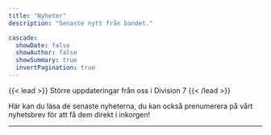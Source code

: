```yaml
---
title: "Nyheter"
description: "Senaste nytt från bandet."

cascade:
  showDate: false
  showAuthor: false
  showSummary: true
  invertPagination: true
---
```


{{< lead >}}
Större uppdateringar från oss i Division 7
{{< /lead >}}

Här kan du läsa de senaste nyheterna, du kan också prenumerera på vårt nyhetsbrev för att få dem direkt i inkorgen!

---
